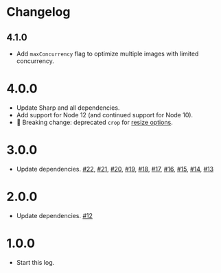 # Changelog

## 4.1.0

- Add `maxConcurrency` flag to optimize multiple images with limited concurrency.

# 4.0.0

- Update Sharp and all dependencies.
- Add support for Node 12 (and continued support for Node 10).
- 🚨 Breaking change: deprecated `crop` for [resize options](https://sharp.pixelplumbing.com/api-resize#parameters).

# 3.0.0

- Update dependencies. [#22](https://github.com/mapbox/appropriate-images/pull/22), [#21](https://github.com/mapbox/appropriate-images/pull/#21), [#20](https://github.com/mapbox/appropriate-images/pull/#20), [#19](https://github.com/mapbox/appropriate-images/pull/#19), [#18](https://github.com/mapbox/appropriate-images/pull/#18), [#17](https://github.com/mapbox/appropriate-images/pull/#17), [#16](https://github.com/mapbox/appropriate-images/pull/#16), [#15](https://github.com/mapbox/appropriate-images/pull/#15), [#14](https://github.com/mapbox/appropriate-images/pull/#14), [#13](https://github.com/mapbox/appropriate-images/pull/#13)

# 2.0.0

- Update dependencies. [#12](https://github.com/mapbox/appropriate-images/pull/12)

# 1.0.0

- Start this log.
